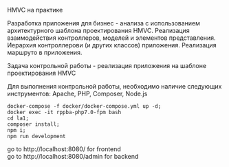 HMVC на практике 

Разработка приложения для бизнес - анализа с использованием
архитектурного шаблона проектирования HMVC.
Реализация взаимодействия контроллеров, моделей и элементов представления.
Иерархия контроллерови (и других классов) приложения. Реализация маршруто в
приложения.

Задача контрольной работы - реализация приложения на шаблоне проектирования
HMVC

Для выполнения контрольной работы, необходимо наличие следующих
инструментов: Apache, PHP, Composer, Node.js

```shell script
docker-compose -f docker/docker-compose.yml up -d;
docker exec -it rppba-php7.0-fpm bash
cd la1;
composer install;
npm i;
npm run development
```

go to http://localhost:8080/ for frontend  
go to http://localhost:8080/admin for backend